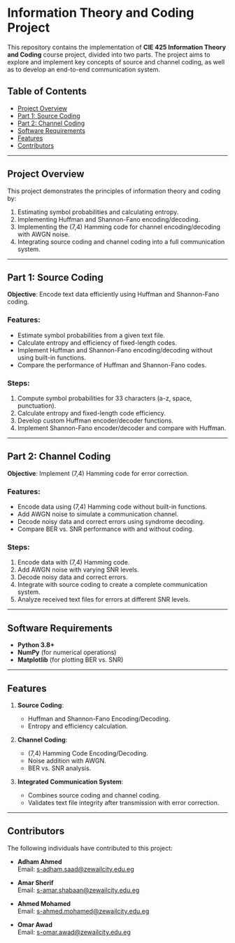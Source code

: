 # Information Theory and Coding Project

This repository contains the implementation of **CIE 425 Information Theory and Coding** course project, divided into two parts. The project aims to explore and implement key concepts of source and channel coding, as well as to develop an end-to-end communication system. 

## Table of Contents
- [Project Overview](#project-overview)
- [Part 1: Source Coding](#part-1-source-coding)
- [Part 2: Channel Coding](#part-2-channel-coding)
- [Software Requirements](#software-requirements)
- [Features](#features)
- [Contributors](#contributors)

---

## Project Overview

This project demonstrates the principles of information theory and coding by:
1. Estimating symbol probabilities and calculating entropy.
2. Implementing Huffman and Shannon-Fano encoding/decoding.
3. Implementing the (7,4) Hamming code for channel encoding/decoding with AWGN noise.
4. Integrating source coding and channel coding into a full communication system.

---

## Part 1: Source Coding

**Objective**: Encode text data efficiently using Huffman and Shannon-Fano coding.

### Features:
- Estimate symbol probabilities from a given text file.
- Calculate entropy and efficiency of fixed-length codes.
- Implement Huffman and Shannon-Fano encoding/decoding without using built-in functions.
- Compare the performance of Huffman and Shannon-Fano codes.

### Steps:
1. Compute symbol probabilities for 33 characters (a-z, space, punctuation).
2. Calculate entropy and fixed-length code efficiency.
3. Develop custom Huffman encoder/decoder functions.
4. Implement Shannon-Fano encoder/decoder and compare with Huffman.

---

## Part 2: Channel Coding

**Objective**: Implement (7,4) Hamming code for error correction.

### Features:
- Encode data using (7,4) Hamming code without built-in functions.
- Add AWGN noise to simulate a communication channel.
- Decode noisy data and correct errors using syndrome decoding.
- Compare BER vs. SNR performance with and without coding.

### Steps:
1. Encode data with (7,4) Hamming code.
2. Add AWGN noise with varying SNR levels.
3. Decode noisy data and correct errors.
4. Integrate with source coding to create a complete communication system.
5. Analyze received text files for errors at different SNR levels.

---

## Software Requirements

- **Python 3.8+**
- **NumPy** (for numerical operations)
- **Matplotlib** (for plotting BER vs. SNR)

---

## Features

1. **Source Coding**:
   - Huffman and Shannon-Fano Encoding/Decoding.
   - Entropy and efficiency calculation.

2. **Channel Coding**:
   - (7,4) Hamming Code Encoding/Decoding.
   - Noise addition with AWGN.
   - BER vs. SNR analysis.

3. **Integrated Communication System**:
   - Combines source coding and channel coding.
   - Validates text file integrity after transmission with error correction.

---
## Contributors

The following individuals have contributed to this project:

- **Adham Ahmed**  
  Email: [s-adham.saad@zewailcity.edu.eg](mailto:s-adham.saad@zewailcity.edu.eg)

- **Amar Sherif**   
  Email: [s-amar.shabaan@zewailcity.edu.eg](mailto:s-amar.shabaan@zewailcity.edu.eg)

- **Ahmed Mohamed**  
  Email: [s-ahmed.mohamed@zewailcity.edu.eg](mailto:s-ahmed.mohamed@zewailcity.edu.eg)

- **Omar Awad**  
  Email: [s-omar.awad@zewailcity.edu.eg](mailto:s-omar.awad@zewailcity.edu.eg)

